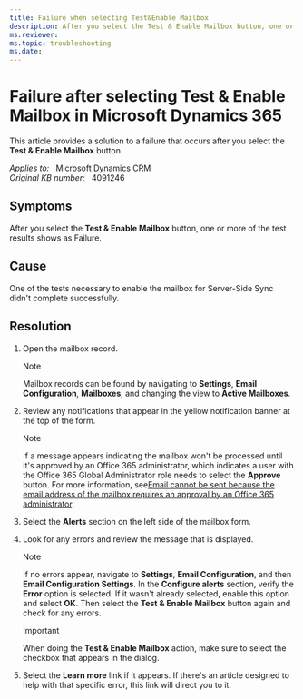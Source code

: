 ```yaml
---
title: Failure when selecting Test&Enable Mailbox
description: After you select the Test & Enable Mailbox button, one or more of the test results shows as Failure.
ms.reviewer: 
ms.topic: troubleshooting
ms.date: 
---
```

# Failure after selecting Test & Enable Mailbox in Microsoft Dynamics 365

This article provides a solution to a failure that occurs after you select the **Test & Enable Mailbox** button.

_Applies to:_ &nbsp; Microsoft Dynamics CRM  
_Original KB number:_ &nbsp; 4091246

## Symptoms

After you select the **Test & Enable Mailbox** button, one or more of the test results shows as Failure.

## Cause

One of the tests necessary to enable the mailbox for Server-Side Sync didn't complete successfully.

## Resolution

1. Open the mailbox record.

    > [!NOTE]
    > Mailbox records can be found by navigating to **Settings**, **Email Configuration**, **Mailboxes**, and changing the view to **Active Mailboxes**.

2. Review any notifications that appear in the yellow notification banner at the top of the form.

    > [!NOTE]
    > If a message appears indicating the mailbox won't be processed until it's approved by an Office 365 administrator, which indicates a user with the Office 365 Global Administrator role needs to select the **Approve** button. For more information, see[Email cannot be sent because the email address of the mailbox requires an approval by an Office 365 administrator](https://support.microsoft.com/help/4052727).

3. Select the **Alerts** section on the left side of the mailbox form.
4. Look for any errors and review the message that is displayed.

    > [!NOTE]
    > If no errors appear, navigate to **Settings**, **Email Configuration**, and then **Email Configuration Settings**. In the **Configure alerts** section, verify the **Error** option is selected. If it wasn't already selected, enable this option and select **OK**. Then select the **Test & Enable Mailbox** button again and check for any errors.

    > [!IMPORTANT]
    > When doing the **Test & Enable Mailbox** action, make sure to select the checkbox that appears in the dialog.

5. Select the **Learn more** link if it appears. If there's an article designed to help with that specific error, this link will direct you to it.
